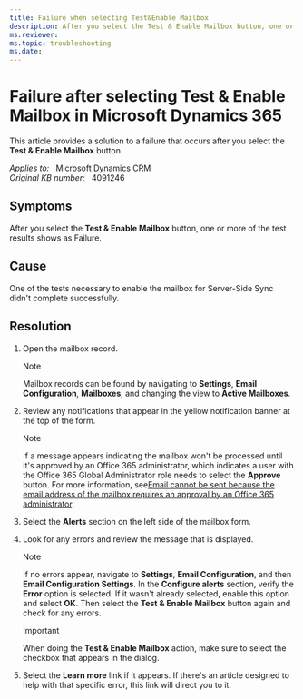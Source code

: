 ```yaml
---
title: Failure when selecting Test&Enable Mailbox
description: After you select the Test & Enable Mailbox button, one or more of the test results shows as Failure.
ms.reviewer: 
ms.topic: troubleshooting
ms.date: 
---
```

# Failure after selecting Test & Enable Mailbox in Microsoft Dynamics 365

This article provides a solution to a failure that occurs after you select the **Test & Enable Mailbox** button.

_Applies to:_ &nbsp; Microsoft Dynamics CRM  
_Original KB number:_ &nbsp; 4091246

## Symptoms

After you select the **Test & Enable Mailbox** button, one or more of the test results shows as Failure.

## Cause

One of the tests necessary to enable the mailbox for Server-Side Sync didn't complete successfully.

## Resolution

1. Open the mailbox record.

    > [!NOTE]
    > Mailbox records can be found by navigating to **Settings**, **Email Configuration**, **Mailboxes**, and changing the view to **Active Mailboxes**.

2. Review any notifications that appear in the yellow notification banner at the top of the form.

    > [!NOTE]
    > If a message appears indicating the mailbox won't be processed until it's approved by an Office 365 administrator, which indicates a user with the Office 365 Global Administrator role needs to select the **Approve** button. For more information, see[Email cannot be sent because the email address of the mailbox requires an approval by an Office 365 administrator](https://support.microsoft.com/help/4052727).

3. Select the **Alerts** section on the left side of the mailbox form.
4. Look for any errors and review the message that is displayed.

    > [!NOTE]
    > If no errors appear, navigate to **Settings**, **Email Configuration**, and then **Email Configuration Settings**. In the **Configure alerts** section, verify the **Error** option is selected. If it wasn't already selected, enable this option and select **OK**. Then select the **Test & Enable Mailbox** button again and check for any errors.

    > [!IMPORTANT]
    > When doing the **Test & Enable Mailbox** action, make sure to select the checkbox that appears in the dialog.

5. Select the **Learn more** link if it appears. If there's an article designed to help with that specific error, this link will direct you to it.
